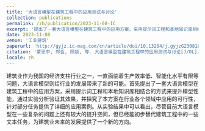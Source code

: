 ```yaml
---
title: '大语言模型在建筑工程中的应用测试与讨论'
collection: publications
permalink: /zh/publication/2023-11-08-IC
excerpt: '提出了一套大语言模型在建筑工程中的应用方案，采用提示词工程和本地知识库相结合的方式来提升模型性能，通过实验分析验证其效果，并探究了本方案在行业各个领域中应用的可行性，针对部分任务提供了详细的应用案例'
date: 2023-11-08
venue: '工业建筑'
paperurl: 'http://gyjz.ic-mag.com/cn/article/doi/10.13204/j.gyjzG23081006'
citation: '覃思中, 郑哲, 顾燚, 等. 大语言模型在建筑工程中的应用测试与讨论[J/OL]. 工业建筑, 2023, 53(9): 162-169. DOI:10.13204/j.gyjzg23081006.'
locale: zh
---
```


建筑业作为我国的经济支柱行业之一，一直面临着生产效率低、智能化水平有限等问题，大语言模型则给行业的发展带来了新的可能。首先提出了一套大语言模型在建筑工程中的应用方案，采用提示词工程和本地知识库相结合的方式来提升模型性能，通过实验分析验证其效果，并探究了本方案在行业各个领域中应用的可行性，针对部分任务提供了详细的应用案例。从实验结果中可以看出，尽管目前大语言模型在一些复杂的问题上还有较大的提升空间，但已经能初步替代建筑工程中的一些文本任务，为建筑业未来的发展提供了一个新的方向。